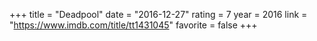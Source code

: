 +++
title = "Deadpool"
date = "2016-12-27"
rating = 7
year = 2016
link = "https://www.imdb.com/title/tt1431045"
favorite = false
+++
